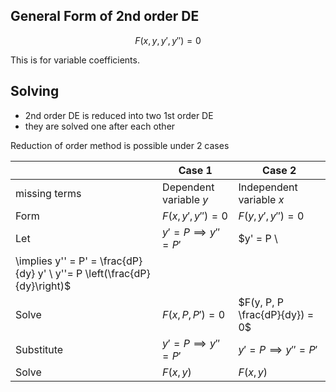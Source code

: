 ## General Form of 2nd order DE

$$
F(x, y, y', y'') = 0
$$

This is for variable coefficients.

## Solving

- 2nd order DE is reduced into two 1st order DE
- they are solved one after each other

Reduction of order method is possible under 2 cases

|               | Case 1                     | Case 2                                                       |
| ------------- | -------------------------- | ------------------------------------------------------------ |
| missing terms | Dependent variable $y$     | Independent variable $x$                                     |
| Form          | $F(x, y', y'') = 0$        | $F(y, y', y'') = 0$                                          |
| Let           | $y' = P \implies y'' = P'$ | $y' = P \\
\implies y'' = P' = \frac{dP}{dy} y' \\ y''= P \left(\frac{dP}{dy}\right)$ |
| Solve         | $F(x, P, P') = 0$          | $F(y, P, P \frac{dP}{dy}) = 0$                               |
| Substitute    | $y' = P \implies y'' = P'$ | $y' = P \implies y'' = P'$                                   |
| Solve         | $F(x, y)$                  | $F(x, y)$                                                    |
